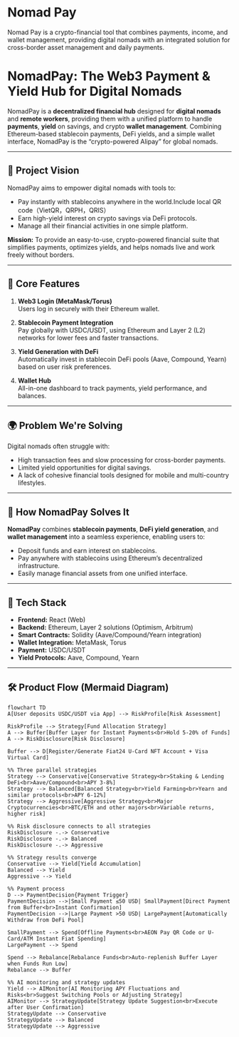 # Nomad Pay
Nomad Pay is a crypto-financial tool that combines payments, income, and wallet management, providing digital nomads with an integrated solution for cross-border asset management and daily payments.

# NomadPay: The Web3 Payment & Yield Hub for Digital Nomads

NomadPay is a **decentralized financial hub** designed for **digital nomads** and **remote workers**, providing them with a unified platform to handle **payments**, **yield** on savings, and crypto **wallet management**. Combining Ethereum-based stablecoin payments, DeFi yields, and a simple wallet interface, NomadPay is the “crypto-powered Alipay” for global nomads.

---

## 🚀 Project Vision

NomadPay aims to empower digital nomads with tools to:
- Pay instantly with stablecoins anywhere in the world.Include local QR code（VietQR，QRPH，QRIS）
- Earn high-yield interest on crypto savings via DeFi protocols.
- Manage all their financial activities in one simple platform.

**Mission:** To provide an easy-to-use, crypto-powered financial suite that simplifies payments, optimizes yields, and helps nomads live and work freely without borders.

---

## 🔑 Core Features

1. **Web3 Login (MetaMask/Torus)**  
   Users log in securely with their Ethereum wallet.

2. **Stablecoin Payment Integration**  
   Pay globally with USDC/USDT, using Ethereum and Layer 2 (L2) networks for lower fees and faster transactions.

3. **Yield Generation with DeFi**  
   Automatically invest in stablecoin DeFi pools (Aave, Compound, Yearn) based on user risk preferences.

4. **Wallet Hub**  
   All-in-one dashboard to track payments, yield performance, and balances.

---

## 🌍 Problem We're Solving

Digital nomads often struggle with:
- High transaction fees and slow processing for cross-border payments.
- Limited yield opportunities for digital savings.
- A lack of cohesive financial tools designed for mobile and multi-country lifestyles.

---

## 🚀 How NomadPay Solves It

**NomadPay** combines **stablecoin payments**, **DeFi yield generation**, and **wallet management** into a seamless experience, enabling users to:
- Deposit funds and earn interest on stablecoins.
- Pay anywhere with stablecoins using Ethereum’s decentralized infrastructure.
- Easily manage financial assets from one unified interface.

---

## 🧠 Tech Stack

- **Frontend:** React (Web)
- **Backend:** Ethereum, Layer 2 solutions (Optimism, Arbitrum)
- **Smart Contracts:** Solidity (Aave/Compound/Yearn integration)
- **Wallet Integration:** MetaMask, Torus
- **Payment:** USDC/USDT
- **Yield Protocols:** Aave, Compound, Yearn

---

## 🛠 Product Flow (Mermaid Diagram)

    flowchart TD
    A[User deposits USDC/USDT via App] --> RiskProfile[Risk Assessment]
    
    RiskProfile --> Strategy[Fund Allocation Strategy]
    A --> Buffer[Buffer Layer for Instant Payments<br>Hold 5-20% of Funds]
    A --> RiskDisclosure[Risk Disclosure]
    
    Buffer --> D[Register/Generate Fiat24 U-Card NFT Account + Visa Virtual Card]
    
    %% Three parallel strategies
    Strategy --> Conservative[Conservative Strategy<br>Staking & Lending DeFi<br>Aave/Compound<br>APY 3-8%]
    Strategy --> Balanced[Balanced Strategy<br>Yield Farming<br>Yearn and similar protocols<br>APY 6-12%]
    Strategy --> Aggressive[Aggressive Strategy<br>Major Cryptocurrencies<br>BTC/ETH and other majors<br>Variable returns, higher risk]
    
    %% Risk disclosure connects to all strategies
    RiskDisclosure -.-> Conservative
    RiskDisclosure -.-> Balanced
    RiskDisclosure -.-> Aggressive
    
    %% Strategy results converge
    Conservative --> Yield[Yield Accumulation]
    Balanced --> Yield
    Aggressive --> Yield
    
    %% Payment process
    D --> PaymentDecision{Payment Trigger}
    PaymentDecision -->|Small Payment ≤50 USD| SmallPayment[Direct Payment from Buffer<br>Instant Confirmation]
    PaymentDecision -->|Large Payment >50 USD| LargePayment[Automatically Withdraw from DeFi Pool]
    
    SmallPayment --> Spend[Offline Payments<br>AEON Pay QR Code or U-Card/ATM Instant Fiat Spending]
    LargePayment --> Spend
    
    Spend --> Rebalance[Rebalance Funds<br>Auto-replenish Buffer Layer when Funds Run Low]
    Rebalance --> Buffer
    
    %% AI monitoring and strategy updates
    Yield --> AIMonitor[AI Monitoring APY Fluctuations and Risks<br>Suggest Switching Pools or Adjusting Strategy]
    AIMonitor --> StrategyUpdate[Strategy Update Suggestion<br>Execute after User Confirmation]
    StrategyUpdate --> Conservative
    StrategyUpdate --> Balanced
    StrategyUpdate --> Aggressive
